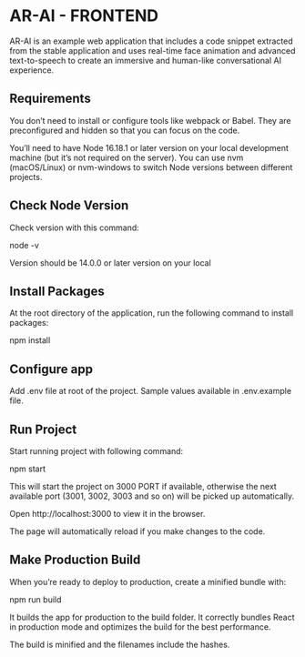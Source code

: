 # AR-AI - FRONTEND

AR-AI is an example web application that includes a code snippet extracted from the stable application and uses real-time face animation and advanced text-to-speech to create an immersive and human-like conversational AI experience.

## Requirements

You don’t need to install or configure tools like webpack or Babel.
They are preconfigured and hidden so that you can focus on the code.

You’ll need to have Node 16.18.1 or later version on your local development machine (but it’s not required on the server). You can use nvm (macOS/Linux) or nvm-windows to switch Node versions between different projects.

## Check Node Version

Check version with this command:

node -v

Version should be 14.0.0 or later version on your local

## Install Packages

At the root directory of the application, run the following command to install packages:

npm install

## Configure app

Add .env file at root of the project. Sample values available in .env.example file.

## Run Project

Start running project with following command:

npm start

This will start the project on 3000 PORT if available, otherwise the next available port (3001, 3002, 3003 and so on) will be picked up automatically.

Open http://localhost:3000 to view it in the browser.

The page will automatically reload if you make changes to the code.

## Make Production Build

When you’re ready to deploy to production, create a minified bundle with:

npm run build

It builds the app for production to the build folder.
It correctly bundles React in production mode and optimizes the build for the best performance.

The build is minified and the filenames include the hashes.
